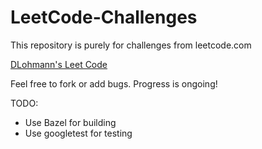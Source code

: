 # LeetCode-Challenges
This repository is purely for challenges from leetcode.com

<a href=https://leetcode.com/DLohmann/>DLohmann's Leet Code</a>

Feel free to fork or add bugs. Progress is ongoing!

TODO:
- Use Bazel for building
- Use googletest for testing
